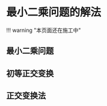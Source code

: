 <link rel="stylesheet" href="../../../../css/counter.css" />

# 最小二乘问题的解法

!!! warning "本页面还在施工中"

## 最小二乘问题

## 初等正交变换

## 正交变换法